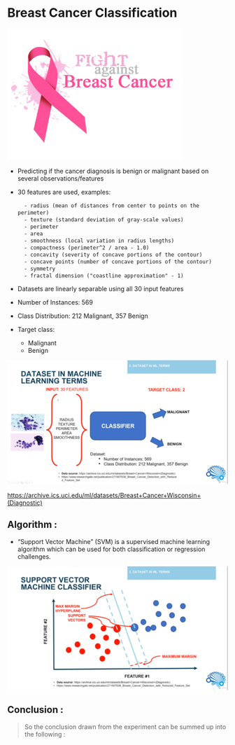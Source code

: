# Breast Cancer Classification

![github-small](https://github.com/SaquibAnwar/breast-cancer-classification/blob/master/images/cancer.png?raw=truepng)


- Predicting if the cancer diagnosis is benign or malignant based on several observations/features
- 30 features are used, examples:

        - radius (mean of distances from center to points on the perimeter)
        - texture (standard deviation of gray-scale values)
        - perimeter
        - area
        - smoothness (local variation in radius lengths)
        - compactness (perimeter^2 / area - 1.0)
        - concavity (severity of concave portions of the contour)
        - concave points (number of concave portions of the contour)
        - symmetry
        - fractal dimension ("coastline approximation" - 1)

- Datasets are linearly separable using all 30 input features
- Number of Instances: 569
- Class Distribution: 212 Malignant, 357 Benign
- Target class:
  * Malignant
  * Benign


![github-small](https://github.com/SaquibAnwar/breast-cancer-classification/blob/master/images/img1.png?raw=truepng)

https://archive.ics.uci.edu/ml/datasets/Breast+Cancer+Wisconsin+(Diagnostic)



## Algorithm :

- “Support Vector Machine” (SVM) is a supervised machine learning algorithm which can be used for both classification or regression challenges.

![github-small](https://github.com/SaquibAnwar/breast-cancer-classification/blob/master/images/img2.png?raw=truepng)


## Conclusion :
> So the conclusion drawn from the experiment can be summed up into the following :
